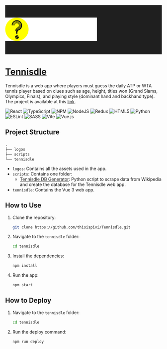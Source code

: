 <div align="center">
   <div style="display: flex; padding-block: 40px; margin-bottom: 20px; background-color: #1f1f1f">
      <picture>
         <source media="(prefers-color-scheme: dark)" srcset="./logos/logo_dark.png">
         <source media="(prefers-color-scheme: light)" srcset="./logos/logo_light.png">
         <img alt="logo" src="./logos/logo_dark.png" height="75">
      </picture>
   </div>
</div>

# [Tennisdle](https://tennisdle.pivi.dev/)

Tennisdle is a web app where players must guess the daily ATP or WTA tennis player based on clues such as age, height, titles won (Grand Slams, Olympics, Finals), and playing style (dominant hand and backhand type). The project is available at this [link](https://tennisdle.pivi.dev/).

![React](https://img.shields.io/badge/react-%2320232a.svg?style=for-the-badge&logo=react&logoColor=%2361DAFB) ![TypeScript](https://img.shields.io/badge/typescript-%23007ACC.svg?style=for-the-badge&logo=typescript&logoColor=white) ![NPM](https://img.shields.io/badge/NPM-%23CB3837.svg?style=for-the-badge&logo=npm&logoColor=white) ![NodeJS](https://img.shields.io/badge/node.js-6DA55F?style=for-the-badge&logo=node.js&logoColor=white) ![Redux](https://img.shields.io/badge/redux-%23593d88.svg?style=for-the-badge&logo=redux&logoColor=white) ![HTML5](https://img.shields.io/badge/html5-%23E34F26.svg?style=for-the-badge&logo=html5&logoColor=white) ![Python](https://img.shields.io/badge/python-3670A0?style=for-the-badge&logo=python&logoColor=ffdd54) ![ESLint](https://img.shields.io/badge/ESLint-4B3263?style=for-the-badge&logo=eslint&logoColor=white) ![SASS](https://img.shields.io/badge/SASS-hotpink.svg?style=for-the-badge&logo=SASS&logoColor=white) ![Vite](https://img.shields.io/badge/vite-%23646CFF.svg?style=for-the-badge&logo=vite&logoColor=white) ![Vue.js](https://img.shields.io/badge/vuejs-%2335495e.svg?style=for-the-badge&logo=vuedotjs&logoColor=%234FC08D)

## Project Structure

```text
.
├── logos
├── scripts
└── tennisdle
```

- `logos`: Contains all the assets used in the app.
- `scripts`: Contains one folder:
  - [Tennisdle DB Generator](./scripts/tennisdle-db-generator/README.md): Python script to scrape data from Wikipedia and create the database for the Tennisdle web app.
- `tennisdle`: Contains the Vue 3 web app.

## How to Use

1. Clone the repository:
   ```bash
   git clone https://github.com/thisispivi/Tennisdle.git
   ```
2. Navigate to the `tennisdle` folder:
   ```bash
   cd tennisdle
   ```
3. Install the dependencies:
   ```bash
   npm install
   ```
4. Run the app:
   ```bash
   npm start
   ```

## How to Deploy

1. Navigate to the `tennisdle` folder:
   ```bash
   cd tennisdle
   ```
2. Run the deploy command:
   ```bash
   npm run deploy
   ```
